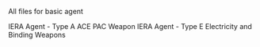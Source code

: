 All files for basic agent

IERA Agent - Type A
  ACE PAC Weapon
IERA Agent - Type E
  Electricity and Binding Weapons

